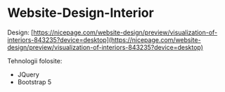 # Website-Design-Interior
Design: [https://nicepage.com/website-design/preview/visualization-of-interiors-843235?device=desktop](https://nicepage.com/website-design/preview/visualization-of-interiors-843235?device=desktop)

Tehnologii folosite:

- JQuery
- Bootstrap 5

